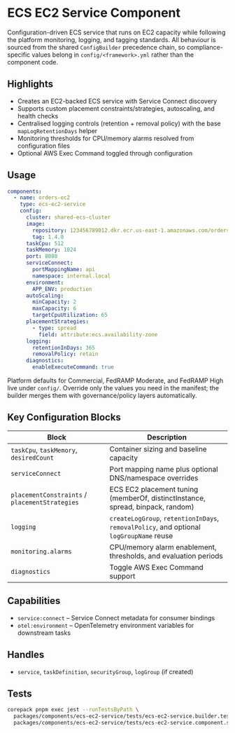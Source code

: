 # ECS EC2 Service Component

Configuration-driven ECS service that runs on EC2 capacity while following the platform monitoring, logging, and tagging standards. All behaviour is sourced from the shared `ConfigBuilder` precedence chain, so compliance-specific values belong in `config/<framework>.yml` rather than the component code.

## Highlights

- Creates an EC2-backed ECS service with Service Connect discovery
- Supports custom placement constraints/strategies, autoscaling, and health checks
- Centralised logging controls (retention + removal policy) with the base `mapLogRetentionDays` helper
- Monitoring thresholds for CPU/memory alarms resolved from configuration files
- Optional AWS Exec Command toggled through configuration

## Usage

```yaml
components:
  - name: orders-ec2
    type: ecs-ec2-service
    config:
      cluster: shared-ecs-cluster
      image:
        repository: 123456789012.dkr.ecr.us-east-1.amazonaws.com/orders
        tag: 1.4.0
      taskCpu: 512
      taskMemory: 1024
      port: 8080
      serviceConnect:
        portMappingName: api
        namespace: internal.local
      environment:
        APP_ENV: production
      autoScaling:
        minCapacity: 2
        maxCapacity: 6
        targetCpuUtilization: 65
      placementStrategies:
        - type: spread
          field: attribute:ecs.availability-zone
      logging:
        retentionInDays: 365
        removalPolicy: retain
      diagnostics:
        enableExecuteCommand: true
```

Platform defaults for Commercial, FedRAMP Moderate, and FedRAMP High live under `config/`. Override only the values you need in the manifest; the builder merges them with governance/policy layers automatically.

## Key Configuration Blocks

| Block | Description |
| --- | --- |
| `taskCpu`, `taskMemory`, `desiredCount` | Container sizing and baseline capacity |
| `serviceConnect` | Port mapping name plus optional DNS/namespace overrides |
| `placementConstraints` / `placementStrategies` | ECS EC2 placement tuning (memberOf, distinctInstance, spread, binpack, random) |
| `logging` | `createLogGroup`, `retentionInDays`, `removalPolicy`, and optional `logGroupName` reuse |
| `monitoring.alarms` | CPU/memory alarm enablement, thresholds, and evaluation periods |
| `diagnostics` | Toggle AWS Exec Command support |

## Capabilities

- `service:connect` – Service Connect metadata for consumer bindings
- `otel:environment` – OpenTelemetry environment variables for downstream tasks

## Handles

- `service`, `taskDefinition`, `securityGroup`, `logGroup` (if created)

## Tests

```bash
corepack pnpm exec jest --runTestsByPath \
  packages/components/ecs-ec2-service/tests/ecs-ec2-service.builder.test.ts \
  packages/components/ecs-ec2-service/tests/ecs-ec2-service.component.synthesis.test.ts
```
